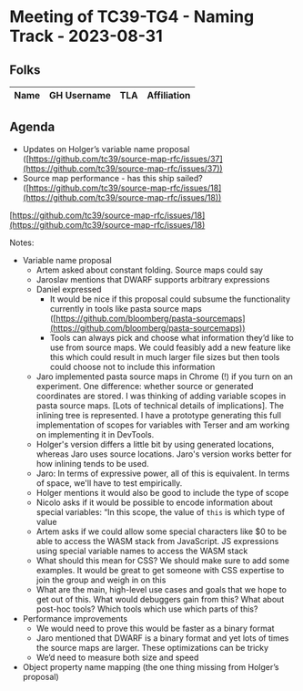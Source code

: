 # Meeting of TC39-TG4 - Naming Track - 2023-08-31

## Folks

| Name | GH Username | TLA | Affiliation |
| ---- | ----------- | --- | ----------- |

## Agenda

- Updates on Holger’s variable name proposal ([https://github.com/tc39/source-map-rfc/issues/37](https://github.com/tc39/source-map-rfc/issues/37))
- Source map performance - has this ship sailed? ([https://github.com/tc39/source-map-rfc/issues/18](https://github.com/tc39/source-map-rfc/issues/18))

[https://github.com/tc39/source-map-rfc/issues/18](https://github.com/tc39/source-map-rfc/issues/18)

Notes:

- Variable name proposal
  - Artem asked about constant folding. Source maps could say
  - Jaroslav mentions that DWARF supports arbitrary expressions
  - Daniel expressed
    - It would be nice if this proposal could subsume the functionality currently in tools like pasta source maps ([https://github.com/bloomberg/pasta-sourcemaps](https://github.com/bloomberg/pasta-sourcemaps))
    - Tools can always pick and choose what information they’d like to use from source maps. We could feasibly add a new feature like this which could result in much larger file sizes but then tools could choose not to include this information
  - Jaro implemented pasta source maps in Chrome (!) if you turn on an experiment. One difference: whether source or generated coordinates are stored. I was thinking of adding variable scopes in pasta source maps. [Lots of technical details of implications]. The inlining tree is represented. I have a prototype generating this full implementation of scopes for variables with Terser and am working on implementing it in DevTools.
  - Holger's version differs a little bit by using generated locations, whereas Jaro uses source locations. Jaro's version works better for how inlining tends to be used.
  - Jaro: In terms of expressive power, all of this is equivalent. In terms of space, we'll have to test empirically.
  - Holger mentions it would also be good to include the type of scope
  - Nicolo asks if it would be possible to encode information about special variables: “In this scope, the value of `this` is which type of value
  - Artem asks if we could allow some special characters like $0 to be able to access the WASM stack from JavaScript. JS expressions using special variable names to access the WASM stack
  - What should this mean for CSS? We should make sure to add some examples. It would be great to get someone with CSS expertise to join the group and weigh in on this
  - What are the main, high-level use cases and goals that we hope to get out of this. What would debuggers gain from this? What about post-hoc tools? Which tools which use which parts of this?
- Performance improvements
  - We would need to prove this would be faster as a binary format
  - Jaro mentioned that DWARF is a binary format and yet lots of times the source maps are larger. These optimizations can be tricky
  - We’d need to measure both size and speed
- Object property name mapping (the one thing missing from Holger’s proposal)
